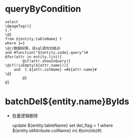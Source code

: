 queryByCondition
===


    select 
    \@pageTag(){
    t.*
    \@}
    from ${entity.tableName} t
    where 1=1  
    \@//数据权限，该sql语句功能点  
    and #function("${entity.code}.query")#
    @for(attr in entity.list){
    		@if(attr.showInQuery){
    \@if(!isEmpty(${attr.name})){
        and  t.${attr.colName} =#${attr.name}#
    \@}
    		@}
    @}
    
    
    

batchDel${entity.name}ByIds
===

* 批量逻辑删除

    update ${entity.tableName} set del_flag = 1 where ${entity.idAttribute.colName}  in( #join(ids)#)
    
